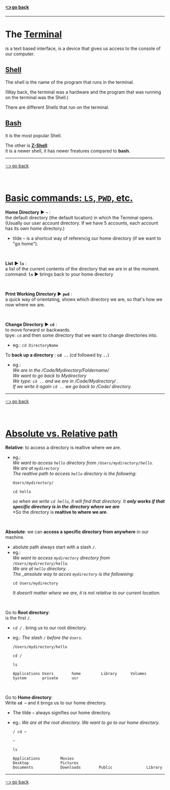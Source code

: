 __[👈 go back](https://github.com/Klosmi/html-basics#terminal--basics)__

---


# The [Terminal](https://developer.mozilla.org/en-US/docs/Learn/Tools_and_testing/Understanding_client-side_tools/Command_line)
 is a text based interface, is a device that gives us access to the console of our computer.   

 ## __[Shell](https://developer.mozilla.org/en-US/docs/MDN/Writing_guidelines/Writing_style_guide/Code_style_guide/Shell#:~:text=A%20shell%20is%20a%20program,block%2C%20similar%20to%20code%20examples.)__
The shell is the name of the program that runs in the terminal.    

(Way back, the terminal was a hardware and the program that was running on the terminal was the Shell.)


There are different Shells that run on the terminal.

## __[Bash](https://opensource.com/resources/what-bash)__  
it is the most popular Shell.

The other is __[Z-Shell](https://zsh.sourceforge.io/)__:   
it is a newer shell, it has newer freatures compared to __bash__.

---

[👈 go back](https://github.com/Klosmi/html-basics#terminal--basics)

<br>

# [Basic commands: `LS`, `PWD`, etc.](https://www.earthdatascience.org/workshops/setup-earth-analytics-python/introduction-to-bash-shell/#:~:text=cd%20~%20(the%20tilde).,in%20which%20the%20Terminal%20opens)      
__Home Directory__ ► __`~`__ :     
the default directory (the default location) in which the Terminal opens.    
 (Usually our user account directory. If we have 5 accounts, each account has its own home directory.)    

- tilde __`~`__ is a shortcut way of referencig our home directory (if we want to "go home").   

<br>

__List__ ► __`ls`__ :    
a list of the current contents of the directory that we are in at the moment.      
command: __`ls`__  ► brings back to your home directory
 
 <br>

__Print Working Directory__ ► __`pwd`__ :     
 a quick way of orientating, shows which directory we are, so that's how we now where we are.

 <br>

__Change Directory__ ▶︎ __`cd`__ :   
to move forward or backwards.   
tpye: `cd` and then some directory that we want to change directories into.    
 - eg.:   `cd DirectoryName` 

To __back up a directory__ : __`cd ..`__ (cd followed by __`..`__) 

 - eg.:   
  *We are in the /Code/Mydirectory/Foldername/*   
  *We want to go back to Mydirectory*  
  *We type:* `cd ..` *and we are in /Code/Mydirectory/* .    
  *If we write it again* `cd ..` *we go back to /Code/ directory.*


---

[👈 go back](https://github.com/Klosmi/html-basics#terminal--basics)

<br>

# [Absolute vs. Relative path](https://www.mygreatlearning.com/bash/tutorials/bash-relative-and-absolute-path) 

__Relative__: to access a directory is realtive where we are.   
- eg.:    
  *We want to access `hello` directory from `/Users/mydirectory/hello`.*     
  *We are at `mydirectory`*    
  *The realtive path to access `hello` directory is the following:*     
  ```
  Users/mydirectory/

  cd hello
  ```
  *so when we write `cd hello`, it will find that directory. It __only works if that specific directory is in the directory where we are__*    
  *So the directory is __realtive to where we are__.

<br>

__Absolute__: we can __access a specific directory from anywhere__ in our machine.    

- abolute path always start with a slash __`/`__.
- eg.:      
  *We want to access `mydirectory` directory from `/Users/mydirectory/hello`.*    
  *We are at `hello` directory.* .  
  *The _ansolute way to acces `mydirectory` is the followoing:*    
  ```
  cd Users/mydirectory
  ```
  *It doesn!t matter where we are, it is not relaitve to our current location.*

 <br> 

Go to __Root directory__:  
is the first __`/`__.   
- `cd /` . bring us to our root directory.    

- eg.:
  *The slash `/` before the `Users`.*
  ```
  /Users/mydirectory/hello

  cd /

  ls

  Applications Users        home         Library      Volumes      System       private      usr
  ```

<br> 

Go to __Home directory__:   
Write __`cd ~`__ and it brngs us to our home directory.   
- The tilde __`~`__ always signifies our home directory.


- eg.:
  *We are at the root directory. We want to go to our home directory.*  
  ```
  / cd ~

  ~

  ls

  Applications         Movies               
  Desktop              Pictures             
  Documents            Downloads        Public               Library            
  ```

---

[👈 go back](https://github.com/Klosmi/html-basics#terminal--basics)

<br>
